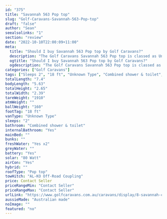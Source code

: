 ```yaml
---
id: "375"
title: "Savannah 563 Pop top"
slug: "Golf-Caravans-Savannah-563-Pop-top"
draft: "false"
author: "Sean"
seealsolinks: "1"
section: "review"
date: "2022-10-10T22:00:09+11:00"
meta:
  title: "Should I buy Savannah 563 Pop top by Golf Caravans?"
  description: "The Golf Caravans Savannah 563 Pop top is classed as Unknown Type, and sleeps 2 people. It is Australian made and comes in at 18 ft. It generally has Combined shower & toilet."
  ogtitle: "Should I buy Savannah 563 Pop top by Golf Caravans?"
  ogdescription: "The Golf Caravans Savannah 563 Pop top is classed as Unknown Type, and sleeps 2 people. It is Australian made and comes in at 18 ft. It generally has Combined shower & toilet."
categories: ["Golf Caravans"]
tags: ["Sleeps 2", "18 ft", "Unknown Type", "Combined shower & toilet", "Pop top", "Price Unknown", "Australian made"]
totalLength: "7.4"
bodyLength: "5.63"
totalHeight: "2.65"
totalWidth: "2.39"
tareWeight: "1910"
atmWeight: ""
ballWeight: "160"
footTag: "18 ft"
vanType: "Unknown Type"
sleeps: "2"
bathroom: "Combined shower & toilet"
internalBathroom: "Yes"
mainBed: ""
bunks: ""
freshWater: "Yes x2"
greyWater: ""
battery: "Yes"
solar: "80 Watt"
airCon: "Yes"
hybrid: ""
roofType: "Pop top"
towHitch: "AL-KO Off-Road Coupling"
price: Contact Seller
priceRangeMin: "Contact Seller"
priceRangeMax: "Contact Seller"
urlLink: "https://www.golfcaravans.com.au/caravans/display/8-savannah-caravan-range-/"
aussieMade: "Australian made"
noImage: ""
featured: "no"
---
```


